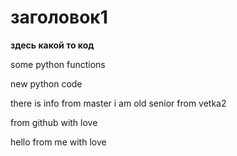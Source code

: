 # заголовок1

**здесь какой то код**

some python functions

new python code

there is info from master
i am old senior from vetka2

from github with love

hello from me with love
